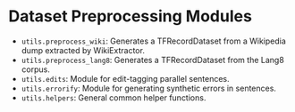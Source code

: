 # Dataset Preprocessing Modules
- `utils.preprocess_wiki`: Generates a TFRecordDataset from a Wikipedia dump extracted by WikiExtractor.
- `utils.preprocess_lang8`: Generates a TFRecordDataset from the Lang8 corpus.
- `utils.edits`: Module for edit-tagging parallel sentences.
- `utils.errorify`: Module for generating synthetic errors in sentences.
- `utils.helpers`: General common helper functions.
